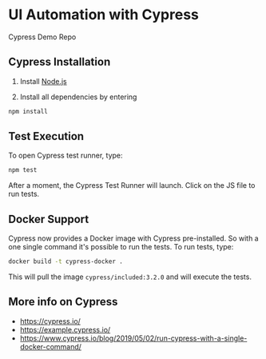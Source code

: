 # UI Automation with Cypress

Cypress Demo Repo

## Cypress Installation

1. Install [Node.js](https://nodejs.org/en/)

2. Install all dependencies by entering

```sh
npm install
```

## Test Execution

To open Cypress test runner, type:

```sh
npm test
```

After a moment, the Cypress Test Runner will launch. Click on the JS file to run tests.

## Docker Support

Cypress now provides a Docker image with Cypress pre-installed. So with a one single command it's possible to run the tests. To run tests, type:

```sh
docker build -t cypress-docker .
 ```

This will pull the image `cypress/included:3.2.0` and will execute the tests.

## More info on Cypress

* <https://cypress.io/>
* <https://example.cypress.io/>
* <https://www.cypress.io/blog/2019/05/02/run-cypress-with-a-single-docker-command/>
